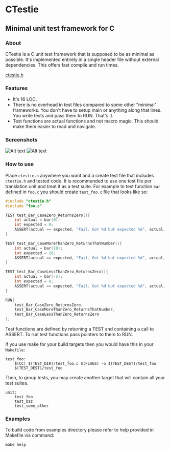 CTestie
===========
Minimal unit test framework for C
-----------
### About
CTestie is a C unit test framework that is supposed to be as minimal as possible. It's implemented entirely in a single header file without external dependencies. This offers fast compile and run times.  
  
[ctestie.h](https://github.com/stronka/CTestie/blob/master/src/include/ctestie.h)
### Features
* It's 16 LOC.
* There is no overhead in test files compared to some other "minimal" frameworks. You don't have to setup main or anything along that lines. You write tests and pass them to RUN. That's it.
* Test functions are actual functions and not macro magic. This should make them easier to read and navigate.
### Screenshots
![Alt text](/../screenshots/screenshots/success.png?raw=true "Success")
![Alt text](/../screenshots/screenshots/failure.png?raw=true "Failure")
### How to use
Place `ctestie.h` anywhere you want and a create test file that includes `ctestie.h` and tested code. It is recommended to use one test file per translation unit and treat it as a test suite.
For example to test function `bar` defined in `foo.c` you should create `test_foo.c` file that looks like so:

```C
#include "ctestie.h"
#include "foo.c"

TEST test_Bar_CaseZero_ReturnsZero(){
    int actual = bar(0);
    int expected = 0;
    ASSERT(actual == expected, "Fail. Got %d but expected %d", actual, expected);
}

TEST test_Bar_CaseMoreThanZero_ReturnsThatNumber(){
    int actual = bar(10);
    int expected = 10;
    ASSERT(actual == expected, "Fail. Got %d but expected %d", actual, expected);
}

TEST test_Bar_CaseLessThanZero_ReturnsZero(){
    int actual = bar(-5);
    int expected = 0;
    ASSERT(actual == expected, "Fail. Got %d but expected %d", actual, expected);
}

RUN(
    test_Bar_CaseZero_ReturnsZero,
    test_Bar_CaseMoreThanZero_ReturnsThatNumber,
    test_Bar_CaseLessThanZero_ReturnsZero
);
```
  
Test functions are defined by returning a TEST and containing a call to ASSERT. To run test functions pass pointers to them to
RUN.  
  
If you use make for your build targets then you would have this in your `Makefile`:   
```make
test_foo:
	$(CC) $(TEST_DIR)/test_foo.c $(FLAGS) -o $(TEST_DEST)/test_foo
	$(TEST_DEST)/test_foo
```
Then, to group tests, you may create another target that will contain all your test suites.  
```make
unit:
	test_foo
	test_baz
	test_some_other
```
### Examples
To build code from examples directory please refer to help provided in Makefile via command:  
  
`make help`
